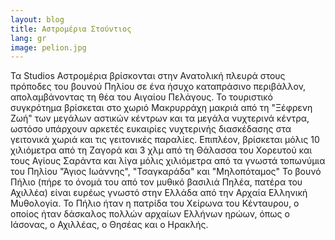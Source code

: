 ```yaml
---
layout: blog
title: Αστρομέρια Στούντιος
lang: gr
image: pelion.jpg
---
```


Τα Studios Αστρομέρια βρίσκoνται στην Ανατολική πλευρά στους πρόποδες του βουνού Πηλίου σε ένα ήσυχο καταπράσινο περιβάλλον, απολαμβάνοντας τη θέα του Αιγαίου Πελάγους. Το τουριστικό συγκρότημα βρίσκεται στο χωριό Μακρυρράχη μακριά από τη "Ξέφρενη Ζωή" των μεγάλων αστικών κέντρων και τα μεγάλα νυχτερινά κέντρα, ωστόσο υπάρχουν αρκετές ευκαιρίες νυχτερινής διασκέδασης στα γειτονικά χωριά και τις γειτονικές παραλίες. Επιπλέον, βρίσκεται μόλις 10 χιλιόμετρα από τη Ζαγορά και 3 χλμ από τη Θάλασσα του Χορευτού και τους Αγίους Σαράντα και λίγα μόλις χιλιόμετρα από τα γνωστά τοπωνύμια του Πηλίου "Άγιος Ιωάννης", "Τσαγκαράδα" και "Μηλοπόταμος"
Το βουνό Πήλιο (πήρε το όνομά του από τον μυθικό βασιλιά Πηλέα, πατέρα του Αχιλλέα) είναι ευρέως γνωστό στην Ελλάδα από την Αρχαία Ελληνική Μυθολογία. Το Πήλιο ήταν η πατρίδα του Χείρωνα του Κένταυρου, ο οποίος ήταν δάσκαλος πολλών αρχαίων Ελλήνων ηρώων, όπως ο Ιάσονας, ο Αχιλλέας, ο Θησέας και ο Ηρακλής.